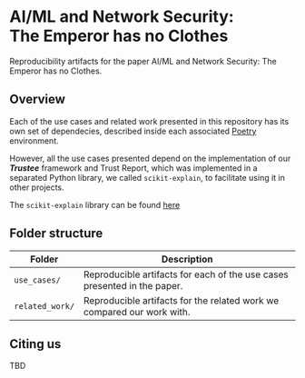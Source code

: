 # AI/ML and Network Security: <br>The Emperor has no Clothes

Reproducibility artifacts for the paper AI/ML and Network Security: The Emperor has no Clothes.

## Overview

Each of the use cases and related work presented in this repository has its own set of dependecies, described inside each associated [Poetry](https://python-poetry.org/docs/pyproject/) environment.

However, all the use cases presented depend on the implementation of our ***Trustee*** framework and Trust Report, which was implemented in a separated Python library, we called `scikit-explain`,  to facilitate using it in other projects.

The `scikit-explain` library can be found [here](https://github.com/anon4papers/scikit-explain)

## Folder structure

| Folder          | Description                                                              |
| --------------- | ------------------------------------------------------------------------ |
| `use_cases/`    | Reproducible artifacts for each of the use cases presented in the paper. |
| `related_work/` | Reproducible artifacts for the related work we compared our work with.   |



## Citing us

TBD